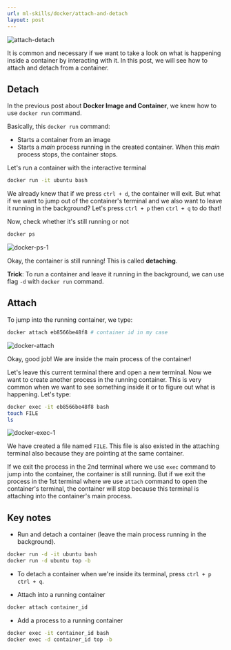 ```yaml
---
url: ml-skills/docker/attach-and-detach
layout: post
---
```


![attach-detach][attach-detach]

It is common and necessary if we want to take a look on what is happening inside a container by interacting with it.
In this post, we will see how to attach and detach from a container.

<toc>

## Detach

In the previous post about **Docker Image and Container**, we knew how to use `docker run` command.

Basically, this `docker run` command:

- Starts a container from an image
- Starts a _main_ process running in the created container. When this _main_ process stops, the container stops.

Let's run a container with the interactive terminal

```bash
docker run -it ubuntu bash
```

We already knew that if we press `ctrl + d`, the container will exit.
But what if we want to jump out of the container's terminal and we also want to leave it running in the background?
Let's press `ctrl + p` then `ctrl + q` to do that!

Now, check whether it's still running or not

```bash
docker ps
```

![docker-ps-1][docker-ps-1]

Okay, the container is still running! This is called **detaching**.

**Trick**: To run a container and leave it running in the background, we can use flag `-d` with `docker run` command.

## Attach

To jump into the running container, we type:

```bash
docker attach eb8566be48f8 # container id in my case
```

![docker-attach][docker-attach]

Okay, good job! We are inside the main process of the container!

Let's leave this current terminal there and open a new terminal.
Now we want to create another process in the running container.
This is very common when we want to see something inside it or to figure out what is happening. Let's type:

```bash
docker exec -it eb8566be48f8 bash
touch FILE
ls
```

![docker-exec-1][docker-exec-1]

We have created a file named `FILE`.
This file is also existed in the attaching terminal also because they are pointing at the same container.

If we exit the process in the 2nd terminal where we use `exec` command to jump into the container,
the container is still running.
But if we exit the process in the 1st terminal where we use `attach` command to open the container's terminal,
the container will stop because this terminal is attaching into the container's main process.

## Key notes

- Run and detach a container (leave the main process running in the background).

```bash
docker run -d -it ubuntu bash
docker run -d ubuntu top -b
```

- To detach a container when we're inside its terminal, press `ctrl + p` `ctrl + q`.

- Attach into a running container

```bash
docker attach container_id
```

- Add a process to a running container

```bash
docker exec -it container_id bash
docker exec -d container_id top -b
```

<!-- MARKDOWN LINKS & IMAGES -->

[attach-detach]: /assets/images/ml-skills/docker/attach-and-detach/attach-detach.jpg
[docker-ps-1]: /assets/images/ml-skills/docker/attach-and-detach/docker-ps-1.png
[docker-attach]: /assets/images/ml-skills/docker/attach-and-detach/docker-attach.png
[docker-exec-1]: /assets/images/ml-skills/docker/attach-and-detach/docker-exec-1.png
